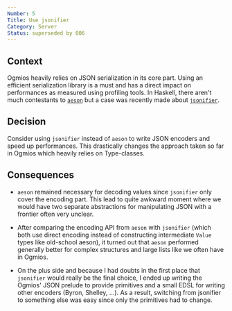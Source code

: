```yaml
---
Number: 5
Title: Use jsonifier
Category: Server
Status: superseded by 006
---
```


<!-- ADR template adapted from Michael Nygard's -->

## Context

<!-- What is the issue that we're seeing that is motivating this decision or change? -->

Ogmios heavily relies on JSON serialization in its core part. Using an efficient serialization library is a must and has a direct impact on performances as measured using profiling tools. In Haskell, there aren't much contestants to [`aeson`](https://hackage.haskell.org/package/aeson) but a case was recently made about [`jsonifier`](http://hackage.haskell.org/package/jsonifier).

## Decision

<!-- What is the change that we're proposing and/or doing? -->

Consider using `jsonifier` instead of `aeson` to write JSON encoders and speed up performances. This drastically changes the approach taken so far in Ogmios which heavily relies on Type-classes. 

## Consequences

<!-- What becomes easier or more difficult to do because of this change? -->

- `aeson` remained necessary for decoding values since `jsonifier` only cover the encoding part. This lead to quite awkward moment where we would have two separate abstractions for manipulating JSON with a frontier often very unclear. 

- After comparing the encoding API from `aeson` with `jsonifier` (which both use direct encoding instead of constructing intermediate `Value` types like old-school aeson), it turned out that `aeson` performed generally better for complex structures and large lists like we often have in Ogmios. 

- On the plus side and because I had doubts in the first place that `jsonifier` would really be the final choice, I ended up writing the Ogmios' JSON prelude to provide primitives and a small EDSL for writing other encoders (Byron, Shelley, ...). As a result, switching from jsonifier to something else was easy since only the primitives had to change. 
